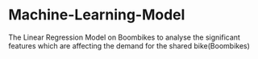 # Machine-Learning-Model
The Linear Regression Model on Boombikes to analyse the significant features which are affecting the demand for the shared bike(Boombikes)
